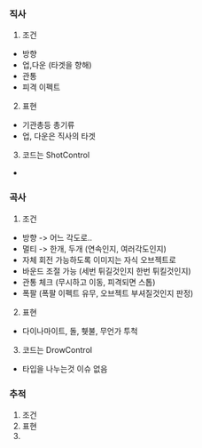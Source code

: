 ### 직사
1) 조건
  - 방향
  - 업,다운 (타겟을 향해)
  - 관통
  - 피격 이펙트 
2) 표현
  - 기관총등 총기류
  - 업, 다운은 직사의 타겟
3) 코드는 ShotControl 
  -      
### 곡사
1) 조건
  - 방향 -> 어느 각도로..
  - 멀티 -> 한개, 두개 (연속인지, 여러각도인지)
  - 자체 회전 가능하도록 이미지는 자식 오브젝트로
  - 바운드 조절 가능 (세번 튀길것인지 한번 튀킬것인지)
  - 관통 체크 (무시하고 이동, 피격되면 스톱)
  - 폭팔 (폭팔 이펙트 유무, 오브젝트 부셔질것인지 판정) 
2) 표현
  - 다이나마이트, 돌, 휏불, 무언가 투척 

3) 코드는 DrowControl 
  - 타입을 나누는것 이슈 없음  

### 추적 
1) 조건
2) 표현
3)



